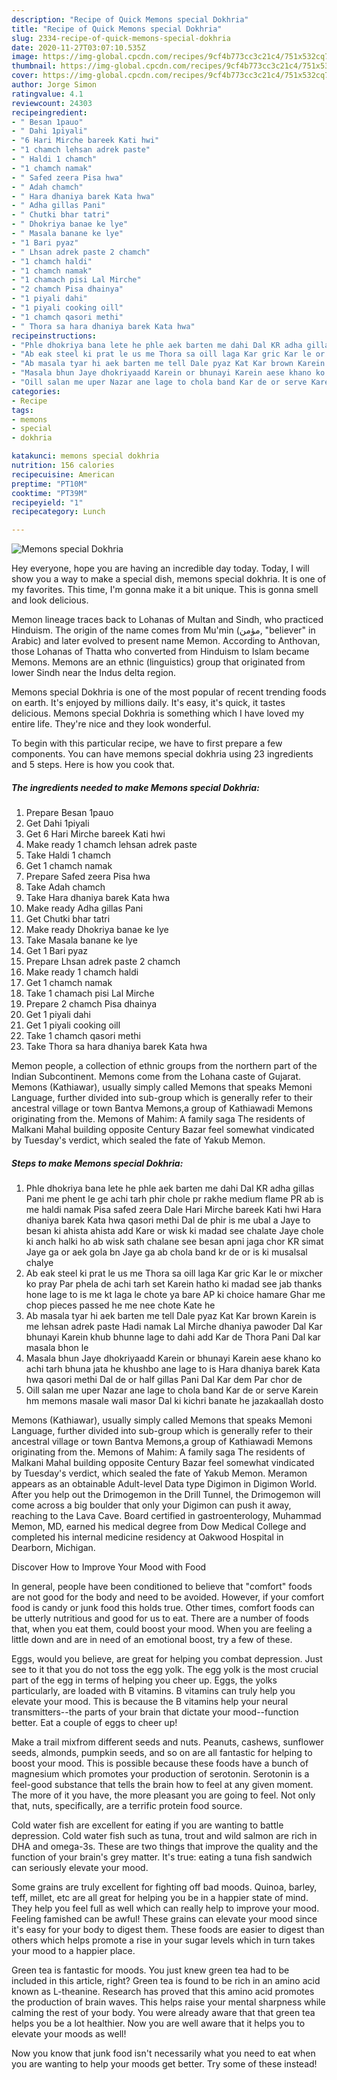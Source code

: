 ```yaml
---
description: "Recipe of Quick Memons special Dokhria"
title: "Recipe of Quick Memons special Dokhria"
slug: 2334-recipe-of-quick-memons-special-dokhria
date: 2020-11-27T03:07:10.535Z
image: https://img-global.cpcdn.com/recipes/9cf4b773cc3c21c4/751x532cq70/memons-special-dokhria-recipe-main-photo.jpg
thumbnail: https://img-global.cpcdn.com/recipes/9cf4b773cc3c21c4/751x532cq70/memons-special-dokhria-recipe-main-photo.jpg
cover: https://img-global.cpcdn.com/recipes/9cf4b773cc3c21c4/751x532cq70/memons-special-dokhria-recipe-main-photo.jpg
author: Jorge Simon
ratingvalue: 4.1
reviewcount: 24303
recipeingredient:
- " Besan 1pauo"
- " Dahi 1piyali"
- "6 Hari Mirche bareek Kati hwi"
- "1 chamch lehsan adrek paste"
- " Haldi 1 chamch"
- "1 chamch namak"
- " Safed zeera Pisa hwa"
- " Adah chamch"
- " Hara dhaniya barek Kata hwa"
- " Adha gillas Pani"
- " Chutki bhar tatri"
- " Dhokriya banae ke lye"
- " Masala banane ke lye"
- "1 Bari pyaz"
- " Lhsan adrek paste 2 chamch"
- "1 chamch haldi"
- "1 chamch namak"
- "1 chamach pisi Lal Mirche"
- "2 chamch Pisa dhainya"
- "1 piyali dahi"
- "1 piyali cooking oill"
- "1 chamch qasori methi"
- " Thora sa hara dhaniya barek Kata hwa"
recipeinstructions:
- "Phle dhokriya bana lete he phle aek barten me dahi Dal KR adha gillas Pani me phent le ge achi tarh phir chole pr rakhe medium flame PR ab is me haldi namak Pisa safed zeera Dale Hari Mirche bareek Kati hwi Hara dhaniya barek Kata hwa qasori methi Dal de phir is me ubal a Jaye to besan ki ahista ahista add Kare or wisk ki madad see chalate Jaye chole ki anch halki ho ab wisk sath chalane see besan apni jaga chor KR simat Jaye ga or aek gola bn Jaye ga ab chola band kr de or is ki musalsal chalye"
- "Ab eak steel ki prat le us me Thora sa oill laga Kar gric Kar le or mixcher ko pray Par phela de achi tarh set Karein hatho ki madad see jab thanks hone lage to is me kt laga le chote ya bare AP ki choice hamare Ghar me chop pieces passed he me nee chote Kate he"
- "Ab masala tyar hi aek barten me tell Dale pyaz Kat Kar brown Karein is me lehsan adrek paste Hadi namak Lal Mirche dhaniya pawoder Dal Kar bhunayi Karein khub bhunne lage to dahi add Kar de Thora Pani Dal kar masala bhon le"
- "Masala bhun Jaye dhokriyaadd Karein or bhunayi Karein aese khano ko achi tarh bhuna jata he khushbo ane lage to is Hara dhaniya barek Kata hwa qasori methi Dal de or half gillas Pani Dal Kar dem Par chor de"
- "Oill salan me uper Nazar ane lage to chola band Kar de or serve Karein hm memons masale wali masor Dal ki kichri banate he jazakaallah dosto"
categories:
- Recipe
tags:
- memons
- special
- dokhria

katakunci: memons special dokhria 
nutrition: 156 calories
recipecuisine: American
preptime: "PT10M"
cooktime: "PT39M"
recipeyield: "1"
recipecategory: Lunch

---
```



![Memons special Dokhria](https://img-global.cpcdn.com/recipes/9cf4b773cc3c21c4/751x532cq70/memons-special-dokhria-recipe-main-photo.jpg)

Hey everyone, hope you are having an incredible day today. Today, I will show you a way to make a special dish, memons special dokhria. It is one of my favorites. This time, I'm gonna make it a bit unique. This is gonna smell and look delicious.

Memon lineage traces back to Lohanas of Multan and Sindh, who practiced Hinduism. The origin of the name comes from Mu&#39;min (مؤمن, &#34;believer&#34; in Arabic) and later evolved to present name Memon. According to Anthovan, those Lohanas of Thatta who converted from Hinduism to Islam became Memons. Memons are an ethnic (linguistics) group that originated from lower Sindh near the Indus delta region.

Memons special Dokhria is one of the most popular of recent trending foods on earth. It's enjoyed by millions daily. It's easy, it's quick, it tastes delicious. Memons special Dokhria is something which I have loved my entire life. They're nice and they look wonderful.


To begin with this particular recipe, we have to first prepare a few components. You can have memons special dokhria using 23 ingredients and 5 steps. Here is how you cook that.

<!--inarticleads1-->

##### The ingredients needed to make Memons special Dokhria:

1. Prepare  Besan 1pauo
1. Get  Dahi 1piyali
1. Get 6 Hari Mirche bareek Kati hwi
1. Make ready 1 chamch lehsan adrek paste
1. Take  Haldi 1 chamch
1. Get 1 chamch namak
1. Prepare  Safed zeera Pisa hwa
1. Take  Adah chamch
1. Take  Hara dhaniya barek Kata hwa
1. Make ready  Adha gillas Pani
1. Get  Chutki bhar tatri
1. Make ready  Dhokriya banae ke lye
1. Take  Masala banane ke lye
1. Get 1 Bari pyaz
1. Prepare  Lhsan adrek paste 2 chamch
1. Make ready 1 chamch haldi
1. Get 1 chamch namak
1. Take 1 chamach pisi Lal Mirche
1. Prepare 2 chamch Pisa dhainya
1. Get 1 piyali dahi
1. Get 1 piyali cooking oill
1. Take 1 chamch qasori methi
1. Take  Thora sa hara dhaniya barek Kata hwa


Memon people, a collection of ethnic groups from the northern part of the Indian Subcontinent. Memons come from the Lohana caste of Gujarat. Memons (Kathiawar), usually simply called Memons that speaks Memoni Language, further divided into sub-group which is generally refer to their ancestral village or town Bantva Memons,a group of Kathiawadi Memons originating from the. Memons of Mahim: A family saga The residents of Malkani Mahal building opposite Century Bazar feel somewhat vindicated by Tuesday&#39;s verdict, which sealed the fate of Yakub Memon. 

<!--inarticleads2-->

##### Steps to make Memons special Dokhria:

1. Phle dhokriya bana lete he phle aek barten me dahi Dal KR adha gillas Pani me phent le ge achi tarh phir chole pr rakhe medium flame PR ab is me haldi namak Pisa safed zeera Dale Hari Mirche bareek Kati hwi Hara dhaniya barek Kata hwa qasori methi Dal de phir is me ubal a Jaye to besan ki ahista ahista add Kare or wisk ki madad see chalate Jaye chole ki anch halki ho ab wisk sath chalane see besan apni jaga chor KR simat Jaye ga or aek gola bn Jaye ga ab chola band kr de or is ki musalsal chalye
1. Ab eak steel ki prat le us me Thora sa oill laga Kar gric Kar le or mixcher ko pray Par phela de achi tarh set Karein hatho ki madad see jab thanks hone lage to is me kt laga le chote ya bare AP ki choice hamare Ghar me chop pieces passed he me nee chote Kate he
1. Ab masala tyar hi aek barten me tell Dale pyaz Kat Kar brown Karein is me lehsan adrek paste Hadi namak Lal Mirche dhaniya pawoder Dal Kar bhunayi Karein khub bhunne lage to dahi add Kar de Thora Pani Dal kar masala bhon le
1. Masala bhun Jaye dhokriyaadd Karein or bhunayi Karein aese khano ko achi tarh bhuna jata he khushbo ane lage to is Hara dhaniya barek Kata hwa qasori methi Dal de or half gillas Pani Dal Kar dem Par chor de
1. Oill salan me uper Nazar ane lage to chola band Kar de or serve Karein hm memons masale wali masor Dal ki kichri banate he jazakaallah dosto


Memons (Kathiawar), usually simply called Memons that speaks Memoni Language, further divided into sub-group which is generally refer to their ancestral village or town Bantva Memons,a group of Kathiawadi Memons originating from the. Memons of Mahim: A family saga The residents of Malkani Mahal building opposite Century Bazar feel somewhat vindicated by Tuesday&#39;s verdict, which sealed the fate of Yakub Memon. Meramon appears as an obtainable Adult-level Data type Digimon in Digimon World. After you help out the Drimogemon in the Drill Tunnel, the Drimogemon will come across a big boulder that only your Digimon can push it away, reaching to the Lava Cave. Board certified in gastroenterology, Muhammad Memon, MD, earned his medical degree from Dow Medical College and completed his internal medicine residency at Oakwood Hospital in Dearborn, Michigan. 

Discover How to Improve Your Mood with Food


In general, people have been conditioned to believe that "comfort" foods are not good for the body and need to be avoided. However, if your comfort food is candy or junk food this holds true. Other times, comfort foods can be utterly nutritious and good for us to eat. There are a number of foods that, when you eat them, could boost your mood. When you are feeling a little down and are in need of an emotional boost, try a few of these.

Eggs, would you believe, are great for helping you combat depression. Just see to it that you do not toss the egg yolk. The egg yolk is the most crucial part of the egg in terms of helping you cheer up. Eggs, the yolks particularly, are loaded with B vitamins. B vitamins can truly help you elevate your mood. This is because the B vitamins help your neural transmitters--the parts of your brain that dictate your mood--function better. Eat a couple of eggs to cheer up!

Make a trail mixfrom different seeds and nuts. Peanuts, cashews, sunflower seeds, almonds, pumpkin seeds, and so on are all fantastic for helping to boost your mood. This is possible because these foods have a bunch of magnesium which promotes your production of serotonin. Serotonin is a feel-good substance that tells the brain how to feel at any given moment. The more of it you have, the more pleasant you are going to feel. Not only that, nuts, specifically, are a terrific protein food source.

Cold water fish are excellent for eating if you are wanting to battle depression. Cold water fish such as tuna, trout and wild salmon are rich in DHA and omega-3s. These are two things that improve the quality and the function of your brain's grey matter. It's true: eating a tuna fish sandwich can seriously elevate your mood. 

Some grains are truly excellent for fighting off bad moods. Quinoa, barley, teff, millet, etc are all great for helping you be in a happier state of mind. They help you feel full as well which can really help to improve your mood. Feeling famished can be awful! These grains can elevate your mood since it's easy for your body to digest them. These foods are easier to digest than others which helps promote a rise in your sugar levels which in turn takes your mood to a happier place.

Green tea is fantastic for moods. You just knew green tea had to be included in this article, right? Green tea is found to be rich in an amino acid known as L-theanine. Research has proved that this amino acid promotes the production of brain waves. This helps raise your mental sharpness while calming the rest of your body. You were already aware that that green tea helps you be a lot healthier. Now you are well aware that it helps you to elevate your moods as well!

Now you know that junk food isn't necessarily what you need to eat when you are wanting to help your moods get better. Try some of these instead!

